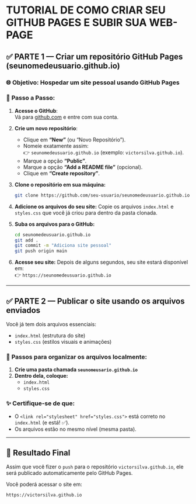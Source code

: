 # TUTORIAL DE COMO CRIAR SEU GITHUB PAGES E SUBIR SUA WEB-PAGE

## ✅ PARTE 1 — Criar um repositório GitHub Pages (seunomedeusuario.github.io)

### 🌐 **Objetivo**: Hospedar um site pessoal usando GitHub Pages

### 🔧 **Passo a Passo:**

1. **Acesse o GitHub**:  
   Vá para [github.com](https://github.com) e entre com sua conta.

2. **Crie um novo repositório**:
   - Clique em **“New”** (ou “Novo Repositório”).
   - Nomeie exatamente assim:  
     👉 `seunomedeusuario.github.io` (exemplo: `victorsilva.github.io`).
   - Marque a opção **“Public”**.
   - Marque a opção **“Add a README file”** (opcional).
   - Clique em **“Create repository”**.

3. **Clone o repositório em sua máquina:**
   ```bash
   git clone https://github.com/seu-usuario/seunomedeusuario.github.io
   ```

4. **Adicione os arquivos do seu site:**
   Copie os arquivos `index.html` e `styles.css` que você já criou para dentro da pasta clonada.

5. **Suba os arquivos para o GitHub:**
   ```bash
   cd seunomedeusuario.github.io
   git add .
   git commit -m "Adiciona site pessoal"
   git push origin main
   ```

6. **Acesse seu site:**
   Depois de alguns segundos, seu site estará disponível em:  
   👉 `https://seunomedeusuario.github.io`

---

## ✅ PARTE 2 — Publicar o site usando os arquivos enviados

Você já tem dois arquivos essenciais:
- `index.html` (estrutura do site)
- `styles.css` (estilos visuais e animações)

### 📁 **Passos para organizar os arquivos localmente:**

1. **Crie uma pasta chamada `seunomeusario.github.io`**
2. **Dentro dela, coloque:**
   - `index.html`
   - `styles.css`

### ✨ Certifique-se de que:
- O `<link rel="stylesheet" href="styles.css">` está correto no `index.html` (e está! ✅).
- Os arquivos estão no mesmo nível (mesma pasta).

---

## 🚀 Resultado Final

Assim que você fizer o `push` para o repositório `victorsilva.github.io`, ele será publicado automaticamente pelo GitHub Pages.

Você poderá acessar o site em:

```
https://victorsilva.github.io
```

